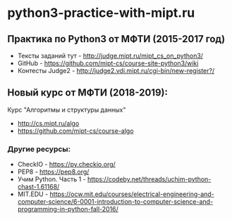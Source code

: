 # python3-practice-with-mipt.ru
## Практика по Python3 от МФТИ (2015-2017 год)
- Тексты заданий тут - http://judge.mipt.ru/mipt_cs_on_python3/
- GitHub - https://github.com/mipt-cs/course-site-python3/wiki
- Контесты Judge2 - http://judge2.vdi.mipt.ru/cgi-bin/new-register?/

## Новый курс от МФТИ (2018-2019):
Курс "Алгоритмы и структуры данных"
- http://cs.mipt.ru/algo
- https://github.com/mipt-cs/course-algo

### Другие ресурсы:
- CheckIO - https://py.checkio.org/
- PEP8 - https://pep8.org/
- Учим Python. Часть 1 - https://codeby.net/threads/uchim-python-chast-1.61168/ 
- MIT.EDU - https://ocw.mit.edu/courses/electrical-engineering-and-computer-science/6-0001-introduction-to-computer-science-and-programming-in-python-fall-2016/
